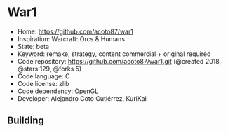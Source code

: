 # War1

- Home: https://github.com/acoto87/war1
- Inspiration: Warcraft: Orcs & Humans
- State: beta
- Keyword: remake, strategy, content commercial + original required
- Code repository: https://github.com/acoto87/war1.git (@created 2018, @stars 129, @forks 5)
- Code language: C
- Code license: zlib
- Code dependency: OpenGL
- Developer: Alejandro Coto Gutiérrez, KuriKai

## Building
